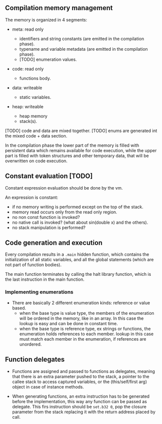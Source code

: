 
## Compilation memory management

The memory is organized in 4 segments:

- meta: read only
	- identifiers and string constants (are emitted in the compilation phase).
	- typename and variable metadata (are emitted in the compilation phase).
	- [TODO] enumeration values.

- code: read only
	- functions body.

- data: writeable
	- static variables.

- heap: writeable
	- heap memory
	- stack(s).

[TODO] code and data are mixed together.
[TODO] enums are generated int the mixed code + data section.

In the compilation phase the lower part of the memory is filled with persistent data which remains available for code execution,
while the upper part is filled with token structures and other temporary data, that will be overwritten on code execution.

## Constant evaluation [TODO]

Constant expression evaluation should be done by the vm.

An expression is constant:

- if no memory writing is performed except on the top of the stack.
- memory read occurs only from the read only region.
- no non const function is invoked?
- no native call is invoked? (what about sin(double x) and the others).
- no stack manipulation is performed?

## Code generation and execution

Every compilation results in a `.main` hidden function, which contains the initialization of all static variables,
and all the global statements (which are not part of function bodies).

The main function terminates by calling the halt library function, which is the last instruction in the main function.

### Implementing enumerations

- There are basically 2 different enumeration kinds: reference or value based.
	- when the base type is value type, the members of the enumeration will be ordered in the memory,
		like in an array. In this case the lookup is easy and can be done in constant time.
	- when the base type is reference type, ex strings or functions, the enumeration holds references to each member.
		lookup in this case must match each member in the enumeration, if references are unordered.

## Function delegates
- Functions are assigned and passed to functions as delegates,
meaning that there is an extra parameter pushed to the stack,
a pointer to the callee stack to access captured variables,
or the (this/self/first arg) object in case of instance methods.

- When generating functions, an extra instruction has to be generated
before the implementation, this way any function can be passed as delegate.
This firs instruction should be `set.b32 0`, pop the closure parameter
from the stack replacing it with the return address placed by call.
